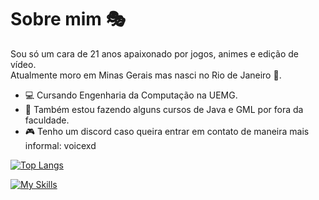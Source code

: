 # Sobre mim 🎭

Sou só um cara de 21 anos apaixonado por jogos, animes e edição de vídeo.<br />
Atualmente moro em Minas Gerais mas nasci no Rio de Janeiro 🌴.<br />

- 💻 Cursando Engenharia da Computação na UEMG. 
- 🤖 Também estou fazendo alguns cursos de Java e GML por fora da faculdade. 
- 🎮 Tenho um discord caso queira entrar em contato de maneira mais informal: voicexd

[![Top Langs](https://github-readme-stats.vercel.app/api/top-langs/?username=paulo-voice&layout=donut&theme=transparent)](https://github.com/anuraghazra/github-readme-stats)

[![My Skills](https://skillicons.dev/icons?i=blender,c,cpp,eclipse,git,github,java,py)](https://skillicons.dev)
